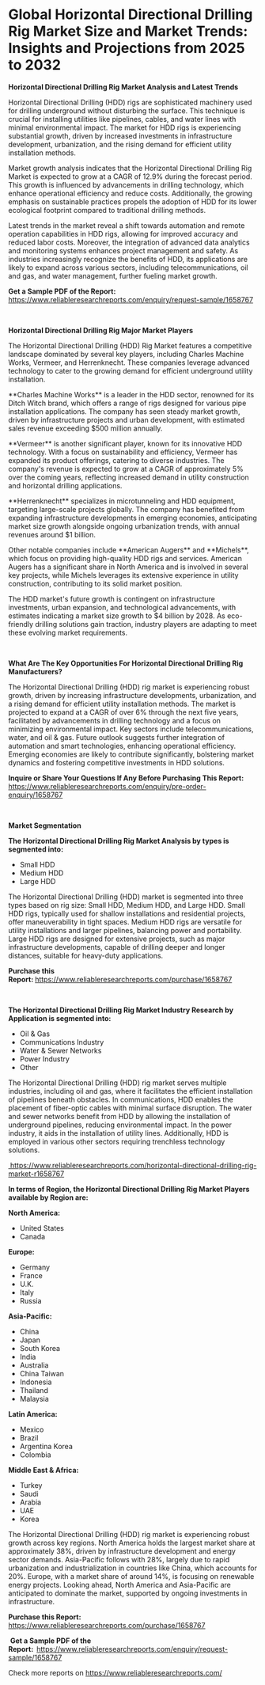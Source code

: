 <p><h1>Global Horizontal Directional Drilling Rig Market Size and Market Trends: Insights and Projections from 2025 to 2032</h1></p><p><strong>Horizontal Directional Drilling Rig Market Analysis and Latest Trends</strong></p>
<p><p>Horizontal Directional Drilling (HDD) rigs are sophisticated machinery used for drilling underground without disturbing the surface. This technique is crucial for installing utilities like pipelines, cables, and water lines with minimal environmental impact. The market for HDD rigs is experiencing substantial growth, driven by increased investments in infrastructure development, urbanization, and the rising demand for efficient utility installation methods.</p><p>Market growth analysis indicates that the Horizontal Directional Drilling Rig Market is expected to grow at a CAGR of 12.9% during the forecast period. This growth is influenced by advancements in drilling technology, which enhance operational efficiency and reduce costs. Additionally, the growing emphasis on sustainable practices propels the adoption of HDD for its lower ecological footprint compared to traditional drilling methods.</p><p>Latest trends in the market reveal a shift towards automation and remote operation capabilities in HDD rigs, allowing for improved accuracy and reduced labor costs. Moreover, the integration of advanced data analytics and monitoring systems enhances project management and safety. As industries increasingly recognize the benefits of HDD, its applications are likely to expand across various sectors, including telecommunications, oil and gas, and water management, further fueling market growth.</p></p>
<p><strong>Get a Sample PDF of the Report:&nbsp;</strong> <a href="https://www.reliableresearchreports.com/enquiry/request-sample/1658767?utm_campaign=2146&utm_medium=2&utm_source=Github&utm_content=ia&utm_term=17022025&utm_id=horizontal-directional-drilling-rig">https://www.reliableresearchreports.com/enquiry/request-sample/1658767</a></p>
<p>&nbsp;</p>
<p><strong>Horizontal Directional Drilling Rig Major Market Players</strong></p>
<p><p>The Horizontal Directional Drilling (HDD) Rig Market features a competitive landscape dominated by several key players, including Charles Machine Works, Vermeer, and Herrenknecht. These companies leverage advanced technology to cater to the growing demand for efficient underground utility installation.</p><p>**Charles Machine Works** is a leader in the HDD sector, renowned for its Ditch Witch brand, which offers a range of rigs designed for various pipe installation applications. The company has seen steady market growth, driven by infrastructure projects and urban development, with estimated sales revenue exceeding $500 million annually.</p><p>**Vermeer** is another significant player, known for its innovative HDD technology. With a focus on sustainability and efficiency, Vermeer has expanded its product offerings, catering to diverse industries. The company's revenue is expected to grow at a CAGR of approximately 5% over the coming years, reflecting increased demand in utility construction and horizontal drilling applications.</p><p>**Herrenknecht** specializes in microtunneling and HDD equipment, targeting large-scale projects globally. The company has benefited from expanding infrastructure developments in emerging economies, anticipating market size growth alongside ongoing urbanization trends, with annual revenues around $1 billion.</p><p>Other notable companies include **American Augers** and **Michels**, which focus on providing high-quality HDD rigs and services. American Augers has a significant share in North America and is involved in several key projects, while Michels leverages its extensive experience in utility construction, contributing to its solid market position.</p><p>The HDD market's future growth is contingent on infrastructure investments, urban expansion, and technological advancements, with estimates indicating a market size growth to $4 billion by 2028. As eco-friendly drilling solutions gain traction, industry players are adapting to meet these evolving market requirements.</p></p>
<p>&nbsp;</p>
<p><strong>What Are The Key Opportunities For Horizontal Directional Drilling Rig Manufacturers?</strong></p>
<p><p>The Horizontal Directional Drilling (HDD) rig market is experiencing robust growth, driven by increasing infrastructure developments, urbanization, and a rising demand for efficient utility installation methods. The market is projected to expand at a CAGR of over 6% through the next five years, facilitated by advancements in drilling technology and a focus on minimizing environmental impact. Key sectors include telecommunications, water, and oil & gas. Future outlook suggests further integration of automation and smart technologies, enhancing operational efficiency. Emerging economies are likely to contribute significantly, bolstering market dynamics and fostering competitive investments in HDD solutions.</p></p>
<p><strong>Inquire or Share Your Questions If Any Before Purchasing This Report:</strong> <a href="https://www.reliableresearchreports.com/enquiry/pre-order-enquiry/1658767?utm_campaign=2146&utm_medium=2&utm_source=Github&utm_content=ia&utm_term=17022025&utm_id=horizontal-directional-drilling-rig">https://www.reliableresearchreports.com/enquiry/pre-order-enquiry/1658767</a></p>
<p>&nbsp;</p>
<p><strong>Market Segmentation</strong></p>
<p><strong>The Horizontal Directional Drilling Rig Market Analysis by types is segmented into:</strong></p>
<p><ul><li>Small HDD</li><li>Medium HDD</li><li>Large HDD</li></ul></p>
<p><p>The Horizontal Directional Drilling (HDD) market is segmented into three types based on rig size: Small HDD, Medium HDD, and Large HDD. Small HDD rigs, typically used for shallow installations and residential projects, offer maneuverability in tight spaces. Medium HDD rigs are versatile for utility installations and larger pipelines, balancing power and portability. Large HDD rigs are designed for extensive projects, such as major infrastructure developments, capable of drilling deeper and longer distances, suitable for heavy-duty applications.</p></p>
<p><strong>Purchase this Report:&nbsp;</strong><a href="https://www.reliableresearchreports.com/purchase/1658767?utm_campaign=2146&utm_medium=2&utm_source=Github&utm_content=ia&utm_term=17022025&utm_id=horizontal-directional-drilling-rig">https://www.reliableresearchreports.com/purchase/1658767</a></p>
<p>&nbsp;</p>
<p><strong>The Horizontal Directional Drilling Rig Market Industry Research by Application is segmented into:</strong></p>
<p><ul><li>Oil & Gas</li><li>Communications Industry</li><li>Water & Sewer Networks</li><li>Power Industry</li><li>Other</li></ul></p>
<p><p>The Horizontal Directional Drilling (HDD) rig market serves multiple industries, including oil and gas, where it facilitates the efficient installation of pipelines beneath obstacles. In communications, HDD enables the placement of fiber-optic cables with minimal surface disruption. The water and sewer networks benefit from HDD by allowing the installation of underground pipelines, reducing environmental impact. In the power industry, it aids in the installation of utility lines. Additionally, HDD is employed in various other sectors requiring trenchless technology solutions.</p></p>
<p><a href="https://www.reliableresearchreports.com/horizontal-directional-drilling-rig-market-r1658767?utm_campaign=2146&utm_medium=2&utm_source=Github&utm_content=ia&utm_term=17022025&utm_id=horizontal-directional-drilling-rig">&nbsp;https://www.reliableresearchreports.com/horizontal-directional-drilling-rig-market-r1658767</a></p>
<p><strong>In terms of Region, the Horizontal Directional Drilling Rig Market Players available by Region are:</strong></p>
<p>
    <p> <strong> North America: </strong>
        <ul>
            <li>United States</li>
            <li>Canada</li>
        </ul>
        </p> 
    <p> <strong> Europe: </strong>
        <ul>
            <li>Germany</li>
            <li>France</li>
            <li>U.K.</li>
            <li>Italy</li>
            <li>Russia</li>
        </ul>
        </p> 
    <p> <strong> Asia-Pacific: </strong>
        <ul>
            <li>China</li>
            <li>Japan</li>
            <li>South Korea</li>
            <li>India</li>
            <li>Australia</li>
            <li>China Taiwan</li>
            <li>Indonesia</li>
            <li>Thailand</li>
            <li>Malaysia</li>
        </ul>
        </p> 
    <p> <strong> Latin America: </strong>
        <ul>
            <li>Mexico</li>
            <li>Brazil</li>
            <li>Argentina Korea</li>
            <li>Colombia</li>
        </ul>
        </p> 
    <p> <strong> Middle East & Africa: </strong>
        <ul>
            <li>Turkey</li>
            <li>Saudi</li>
            <li>Arabia</li>
            <li>UAE</li>
            <li>Korea</li>
        </ul>
    </p>
    </p>
<p><p>The Horizontal Directional Drilling (HDD) rig market is experiencing robust growth across key regions. North America holds the largest market share at approximately 38%, driven by infrastructure development and energy sector demands. Asia-Pacific follows with 28%, largely due to rapid urbanization and industrialization in countries like China, which accounts for 20%. Europe, with a market share of around 14%, is focusing on renewable energy projects. Looking ahead, North America and Asia-Pacific are anticipated to dominate the market, supported by ongoing investments in infrastructure.</p></p>
<p><strong>Purchase this Report: </strong><a href="https://www.reliableresearchreports.com/purchase/1658767?utm_campaign=2146&utm_medium=2&utm_source=Github&utm_content=ia&utm_term=17022025&utm_id=horizontal-directional-drilling-rig">https://www.reliableresearchreports.com/purchase/1658767</a></p>
<p>&nbsp;<strong>Get a Sample PDF of the Report:&nbsp;&nbsp;</strong><a href="https://www.reliableresearchreports.com/enquiry/request-sample/1658767?utm_campaign=2146&utm_medium=2&utm_source=Github&utm_content=ia&utm_term=17022025&utm_id=horizontal-directional-drilling-rig">https://www.reliableresearchreports.com/enquiry/request-sample/1658767</a></p>
<p><strong></strong></p>
<p>Check more reports on <a href="https://www.reliableresearchreports.com/?utm_campaign=2146&utm_medium=2&utm_source=Github&utm_content=ia&utm_term=17022025&utm_id=horizontal-directional-drilling-rig">https://www.reliableresearchreports.com/</a></p>